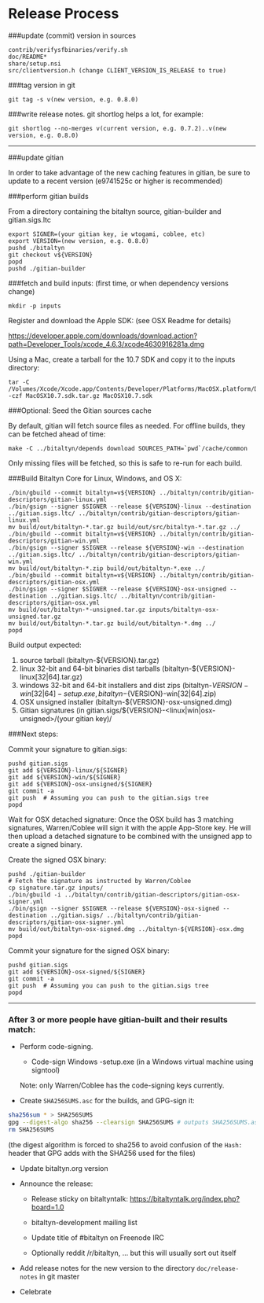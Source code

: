 Release Process
====================

###update (commit) version in sources

	contrib/verifysfbinaries/verify.sh
	doc/README*
	share/setup.nsi
	src/clientversion.h (change CLIENT_VERSION_IS_RELEASE to true)

###tag version in git

	git tag -s v(new version, e.g. 0.8.0)

###write release notes. git shortlog helps a lot, for example:

	git shortlog --no-merges v(current version, e.g. 0.7.2)..v(new version, e.g. 0.8.0)

* * *

###update gitian

 In order to take advantage of the new caching features in gitian, be sure to update to a recent version (e9741525c or higher is recommended)

###perform gitian builds

 From a directory containing the bitaltyn source, gitian-builder and gitian.sigs.ltc
  
	export SIGNER=(your gitian key, ie wtogami, coblee, etc)
	export VERSION=(new version, e.g. 0.8.0)
	pushd ./bitaltyn
	git checkout v${VERSION}
	popd
	pushd ./gitian-builder

###fetch and build inputs: (first time, or when dependency versions change)
 
	mkdir -p inputs

 Register and download the Apple SDK: (see OSX Readme for details)
 
 https://developer.apple.com/downloads/download.action?path=Developer_Tools/xcode_4.6.3/xcode4630916281a.dmg
 
 Using a Mac, create a tarball for the 10.7 SDK and copy it to the inputs directory:
 
	tar -C /Volumes/Xcode/Xcode.app/Contents/Developer/Platforms/MacOSX.platform/Developer/SDKs/ -czf MacOSX10.7.sdk.tar.gz MacOSX10.7.sdk

###Optional: Seed the Gitian sources cache

  By default, gitian will fetch source files as needed. For offline builds, they can be fetched ahead of time:

	make -C ../bitaltyn/depends download SOURCES_PATH=`pwd`/cache/common

  Only missing files will be fetched, so this is safe to re-run for each build.

###Build Bitaltyn Core for Linux, Windows, and OS X:
  
	./bin/gbuild --commit bitaltyn=v${VERSION} ../bitaltyn/contrib/gitian-descriptors/gitian-linux.yml
	./bin/gsign --signer $SIGNER --release ${VERSION}-linux --destination ../gitian.sigs.ltc/ ../bitaltyn/contrib/gitian-descriptors/gitian-linux.yml
	mv build/out/bitaltyn-*.tar.gz build/out/src/bitaltyn-*.tar.gz ../
	./bin/gbuild --commit bitaltyn=v${VERSION} ../bitaltyn/contrib/gitian-descriptors/gitian-win.yml
	./bin/gsign --signer $SIGNER --release ${VERSION}-win --destination ../gitian.sigs.ltc/ ../bitaltyn/contrib/gitian-descriptors/gitian-win.yml
	mv build/out/bitaltyn-*.zip build/out/bitaltyn-*.exe ../
	./bin/gbuild --commit bitaltyn=v${VERSION} ../bitaltyn/contrib/gitian-descriptors/gitian-osx.yml
	./bin/gsign --signer $SIGNER --release ${VERSION}-osx-unsigned --destination ../gitian.sigs.ltc/ ../bitaltyn/contrib/gitian-descriptors/gitian-osx.yml
	mv build/out/bitaltyn-*-unsigned.tar.gz inputs/bitaltyn-osx-unsigned.tar.gz
	mv build/out/bitaltyn-*.tar.gz build/out/bitaltyn-*.dmg ../
	popd
  Build output expected:

  1. source tarball (bitaltyn-${VERSION}.tar.gz)
  2. linux 32-bit and 64-bit binaries dist tarballs (bitaltyn-${VERSION}-linux[32|64].tar.gz)
  3. windows 32-bit and 64-bit installers and dist zips (bitaltyn-${VERSION}-win[32|64]-setup.exe, bitaltyn-${VERSION}-win[32|64].zip)
  4. OSX unsigned installer (bitaltyn-${VERSION}-osx-unsigned.dmg)
  5. Gitian signatures (in gitian.sigs/${VERSION}-<linux|win|osx-unsigned>/(your gitian key)/

###Next steps:

Commit your signature to gitian.sigs:

	pushd gitian.sigs
	git add ${VERSION}-linux/${SIGNER}
	git add ${VERSION}-win/${SIGNER}
	git add ${VERSION}-osx-unsigned/${SIGNER}
	git commit -a
	git push  # Assuming you can push to the gitian.sigs tree
	popd

  Wait for OSX detached signature:
	Once the OSX build has 3 matching signatures, Warren/Coblee will sign it with the apple App-Store key.
	He will then upload a detached signature to be combined with the unsigned app to create a signed binary.

  Create the signed OSX binary:

	pushd ./gitian-builder
	# Fetch the signature as instructed by Warren/Coblee
	cp signature.tar.gz inputs/
	./bin/gbuild -i ../bitaltyn/contrib/gitian-descriptors/gitian-osx-signer.yml
	./bin/gsign --signer $SIGNER --release ${VERSION}-osx-signed --destination ../gitian.sigs/ ../bitaltyn/contrib/gitian-descriptors/gitian-osx-signer.yml
	mv build/out/bitaltyn-osx-signed.dmg ../bitaltyn-${VERSION}-osx.dmg
	popd

Commit your signature for the signed OSX binary:

	pushd gitian.sigs
	git add ${VERSION}-osx-signed/${SIGNER}
	git commit -a
	git push  # Assuming you can push to the gitian.sigs tree
	popd

-------------------------------------------------------------------------

### After 3 or more people have gitian-built and their results match:

- Perform code-signing.

    - Code-sign Windows -setup.exe (in a Windows virtual machine using signtool)

  Note: only Warren/Coblee has the code-signing keys currently.

- Create `SHA256SUMS.asc` for the builds, and GPG-sign it:
```bash
sha256sum * > SHA256SUMS
gpg --digest-algo sha256 --clearsign SHA256SUMS # outputs SHA256SUMS.asc
rm SHA256SUMS
```
(the digest algorithm is forced to sha256 to avoid confusion of the `Hash:` header that GPG adds with the SHA256 used for the files)

- Update bitaltyn.org version

- Announce the release:

  - Release sticky on bitaltyntalk: https://bitaltyntalk.org/index.php?board=1.0

  - bitaltyn-development mailing list

  - Update title of #bitaltyn on Freenode IRC

  - Optionally reddit /r/bitaltyn, ... but this will usually sort out itself

- Add release notes for the new version to the directory `doc/release-notes` in git master

- Celebrate 
